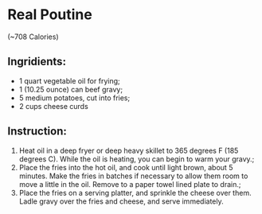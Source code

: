 # Real Poutine 
(~708  Calories)

## Ingridients:  
- 1 quart vegetable oil for frying;  
- 1 (10.25 ounce) can beef gravy;  
- 5 medium potatoes, cut into fries;  
- 2 cups cheese curds

## Instruction:  
1. Heat oil in a deep fryer or deep heavy skillet to 365 degrees F (185 degrees C). While the oil is heating, you can begin to warm your gravy.;  
2. Place the fries into the hot oil, and cook until light brown, about 5 minutes. Make the fries in batches if necessary to allow them room to move a little in the oil. Remove to a paper towel lined plate to drain.;  
3. Place the fries on a serving platter, and sprinkle the cheese over them. Ladle gravy over the fries and cheese, and serve immediately.
